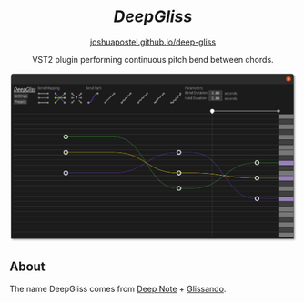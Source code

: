<h1 align="center"><i>DeepGliss</i></h1>

<p align="center">
 <a href="https://joshuapostel.github.io/deep-gliss">joshuapostel.github.io/deep-gliss</a>
</p>
  
<p align="center">
VST2 plugin performing continuous pitch bend between chords.
</p>

![screenshot](DeepGliss.png)

## About

The name DeepGliss comes from [Deep Note](https://en.wikipedia.org/wiki/Deep_Note) + [Glissando](https://en.wikipedia.org/wiki/Glissando).
